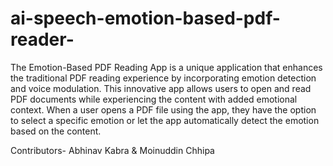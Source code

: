 # ai-speech-emotion-based-pdf-reader-
The Emotion-Based PDF Reading App is a unique application that enhances the traditional PDF reading experience by incorporating emotion detection and voice modulation. This innovative app allows users to open and read PDF documents while experiencing the content with added emotional context. When a user opens a PDF file using the app, they have the option to select a specific emotion or let the app automatically detect the emotion based on the content.

Contributors- Abhinav Kabra & Moinuddin Chhipa
